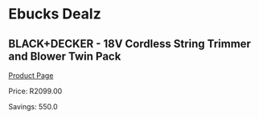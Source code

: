 
# Ebucks Dealz
## BLACK+DECKER - 18V Cordless String Trimmer and Blower Twin Pack
[Product Page](https://www.ebucks.com/web/shop/productSelected.do?prodId=1153356679&catId=363410833)

Price: R2099.00

Savings: 550.0


	